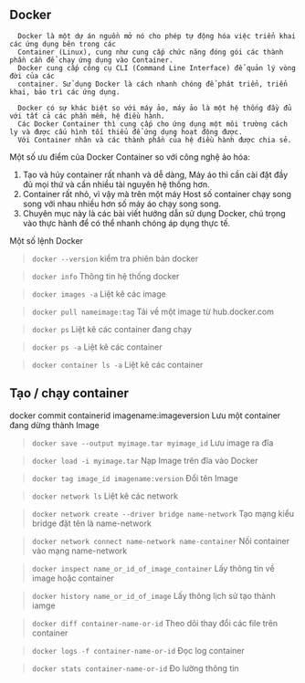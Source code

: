 ## Docker
```
  Docker là một dự án nguồn mở nó cho phép tự động hóa việc triển khai các ứng dụng bên trong các 
  Container (Linux), cung như cung cấp chức năng đóng gói các thành phần cần để chạy ứng dụng vào Container. 
  Docker cung cấp công cụ CLI (Command Line Interface) để quản lý vòng đời của các 
  container. Sử dụng Docker là cách nhanh chóng để phát triển, triển khai, bảo trì các ứng dụng.
```

```
  Docker có sự khác biệt so với máy ảo, máy ảo là một hệ thống đầy đủ với tất cả các phần mềm, hệ điều hành. 
  Các Docker Container thì cung cấp cho ứng dụng một môi trường cách ly và được cấu hình tối thiểu để ứng dụng hoạt động được. 
  Với Container nhân và các thành phần của hệ điều hành được chia sẻ.
```

Một số ưu điểm của Docker Container so với công nghệ ảo hóa:

1. Tạo và hủy container rất nhanh và dễ dàng, Máy áo thì cần cài đặt đầy đủ mọi thứ và cần nhiều tài nguyên hệ thống hơn.
2. Container rất nhỏ, vì vậy mà trên một máy Host số container chạy song song với nhau nhiều hơn số máy áo chạy song song.
3. Chuyên mục này là các bài viết hướng dẫn sử dụng Docker, chú trọng vào thực hành để có thể nhanh chóng áp dụng thực tế.

Một số lệnh Docker
> `docker --version` kiểm tra phiên bản docker

> `docker info` Thông tin hệ thống docker

> `docker images -a` Liệt kê các image

> `docker pull nameimage:tag` Tải về một image từ hub.docker.com

> `docker ps` Liệt kê các container đang chạy

> `docker ps -a` Liệt kê các container

> `docker container ls -a` Liệt kê các container

## Tạo / chạy container

docker commit containerid imagename:imageversion Lưu một container đang dừng thành Image

> `docker save --output myimage.tar myimage_id` Lưu image ra đĩa

> `docker load -i myimage.tar` Nạp Image trên đĩa vào Docker

> `docker tag image_id imagename:version` Đổi tên Image

> `docker network ls` Liệt kê các network

> `docker network create --driver bridge name-network` Tạo mạng kiểu bridge đặt tên là name-network

> `docker network connect name-network name-container` Nối container vào mạng name-network

> `docker inspect name_or_id_of_image_container` Lấy thông tin về image hoặc container

> `docker history name_or_id_of_image` Lấy thông lịch sử tạo thành iamge

> `docker diff container-name-or-id` Theo dõi thay đổi các file trên container

> `docker logs -f container-name-or-id` Đọc log container

> `docker stats container-name-or-id` Đo lường thông tin
